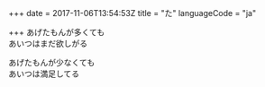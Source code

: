 +++
date = 2017-11-06T13:54:53Z
title = "た"
languageCode = "ja"

+++
あげたもんが多くても  
あいつはまだ欲しがる  
  
あげたもんが少なくても  
あいつは満足してる